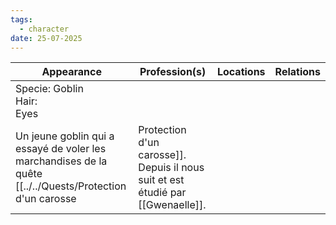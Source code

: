 ```yaml
---
tags:
  - character
date: 25-07-2025
---
```


| **Appearance**                   | **Profession**(s) | **Locations** | **Relations** |
| -------------------------------- | ----------------- | ------------- | ------------- |
| Specie: Goblin<br>Hair: <br>Eyes |                   |               |               |
Un jeune goblin qui a essayé de voler les marchandises de la quête [[../../Quests/Protection d'un carosse|Protection d'un carosse]]. Depuis il nous suit et est étudié par [[Gwenaelle]].